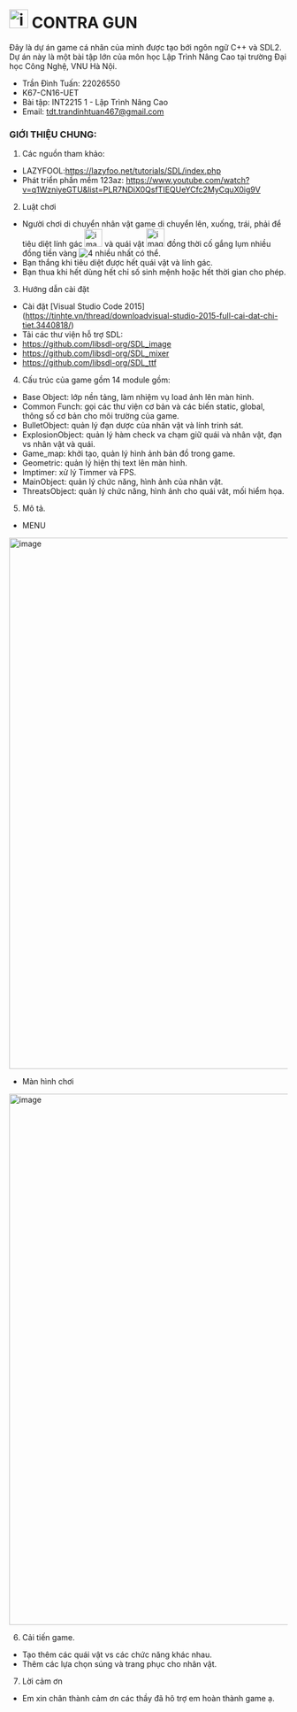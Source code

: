 # <img width="34" alt="image" src="https://github.com/drago467/Game-SDL-2023/assets/125422941/feeca238-0a16-4dd8-a829-d037c67bf3a3"> CONTRA GUN
 Đây là dự án game cá nhân của mình được tạo bới ngôn ngữ C++ và SDL2. Dự án này là một bài tập lớn của môn học Lập Trình Nâng Cao tại trường Đại học Công Nghệ, VNU Hà Nội.
* Trần Đình Tuấn: 22026550
* K67-CN16-UET
* Bài tập: INT2215 1 - Lập Trình Nâng Cao
* Email: tdt.trandinhtuan467@gmail.com
### GIỚI THIỆU CHUNG:
1. Các nguồn tham khảo: 
- LAZYFOOL:https://lazyfoo.net/tutorials/SDL/index.php
- Phát triển phần mềm 123az: https://www.youtube.com/watch?v=q1WzniyeGTU&list=PLR7NDiX0QsfTIEQUeYCfc2MyCquX0ig9V
2. Luật chơi
- Người chơi di chuyển nhân vật game di chuyển lên, xuống, trái, phải để tiêu diệt lính gác <img width="32" alt="image" src="https://github.com/drago467/Game-SDL-2023/assets/125422941/7689cfd9-7b8c-4fe0-8b8f-03a81909ee41"> và quái vật <img width="33" alt="image" src="https://github.com/drago467/Game-SDL-2023/assets/125422941/d64abc7a-3e37-451d-a518-dceaf8b78586"> đồng thời cố gắng lụm nhiều đồng tiền vàng ![4](https://github.com/drago467/Game-SDL-2023/assets/125422941/4a0364d4-e385-4ee6-8fad-ed75c2f1528a) nhiều nhất có thể.
- Bạn thắng khi tiêu diệt được hết quái vật và lính gác.
- Bạn thua khi hết dùng hết chỉ số sinh mệnh hoặc hết thời gian cho phép.
3. Hướng dẫn cài đặt
- Cài đặt [Visual Studio Code 2015] (https://tinhte.vn/thread/downloadvisual-studio-2015-full-cai-dat-chi-tiet.3440818/)
- Tải các thư viện hỗ trợ SDL:
-  https://github.com/libsdl-org/SDL_image
-  https://github.com/libsdl-org/SDL_mixer
-  https://github.com/libsdl-org/SDL_ttf
4. Cấu trúc của game gồm 14 module gồm:
- Base Object: lớp nền tảng, làm nhiệm vụ load ảnh lên màn hình.
- Common Funch: gọi các thư viện cơ bản và các biến static, global, thông số cơ bản cho môi trường của game.
- BulletObject: quản lý đạn dược của nhân vật và lính trinh sát.
- ExplosionObject: quản lý hàm check va chạm giữ quái và nhân vật, đạn vs nhân vật và quái.
- Game_map: khởi tạo, quản lý hình ảnh bản đồ trong game.
- Geometric: quản lý hiện thị text lên màn hình.
- Imptimer: xử lý Timmer và FPS.
- MainObject: quản lý chức năng, hình ảnh của nhân vật.
- ThreatsObject: quản lý chức năng, hình ảnh cho quái vât, mối hiểm họa.
5. Mô tả.
- MENU
<img width="960" alt="image" src="https://github.com/drago467/Game-SDL-2023/assets/125422941/2eb297f2-e9a6-40c7-9384-a022cf3d062d">

- Màn hình chơi
<img width="960" alt="image" src="https://github.com/drago467/Game-SDL-2023/assets/125422941/a0a835bd-9844-4510-b365-5a820955353a">

6. Cải tiến game.
- Tạo thêm các quái vật vs các chức năng khác nhau.
- Thêm các lựa chọn súng và trang phục cho nhân vật.
7. Lời cảm ơn
- Em xin chân thành cảm ơn các thầy đã hô trợ em hoàn thành game ạ.



